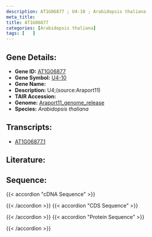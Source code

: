 ```yaml
---
description: AT1G06877 ; U4-10 ; Arabidopsis thaliana
meta_title:
title: AT1G06877
categories: [Arabidopsis thaliana]
tags: [   ]
---
```


## Gene Details:
- **Gene ID:** [AT1G06877](https://www.arabidopsis.org/locus?name=AT1G06877)
- **Gene Symbol:** <u>U4-10</u>
- **Gene Name:** 
- **Description:**   U4;(source:Araport11)
- **TAIR Accession:** 
- **Genome:** [Araport11_genome_release](https://www.arabidopsis.org/download/list?dir=Genes%2FAraport11_genome_release)
- **Species:** *Arabidopsis thaliana*

## Transcripts:
   -  [AT1G06877.1](https://www.arabidopsis.org/gene?name=AT1G06877.1)
## Literature:
## Sequence:
{{< accordion "cDNA Sequence" >}}

{{< /accordion >}}
{{< accordion "CDS Sequence" >}}

{{< /accordion >}}
{{< accordion "Protein Sequence" >}}

{{< /accordion >}}
